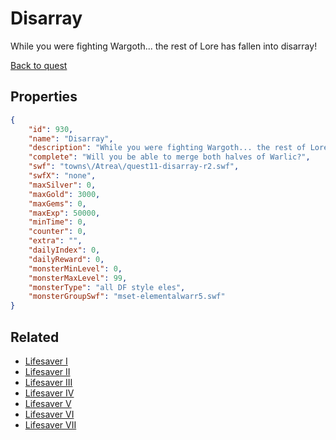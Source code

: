 # Disarray

While you were fighting Wargoth... the rest of Lore has fallen into disarray!

[Back to quest](../quests.md)

## Properties

```json
{
    "id": 930,
    "name": "Disarray",
    "description": "While you were fighting Wargoth... the rest of Lore has fallen into disarray!",
    "complete": "Will you be able to merge both halves of Warlic?",
    "swf": "towns\/Atrea\/quest11-disarray-r2.swf",
    "swfX": "none",
    "maxSilver": 0,
    "maxGold": 3000,
    "maxGems": 0,
    "maxExp": 50000,
    "minTime": 0,
    "counter": 0,
    "extra": "",
    "dailyIndex": 0,
    "dailyReward": 0,
    "monsterMinLevel": 0,
    "monsterMaxLevel": 99,
    "monsterType": "all DF style eles",
    "monsterGroupSwf": "mset-elementalwarr5.swf"
}
```

## Related

- [Lifesaver I](../items/7326-lifesaver-i.md)
- [Lifesaver II](../items/7327-lifesaver-ii.md)
- [Lifesaver III](../items/7328-lifesaver-iii.md)
- [Lifesaver IV](../items/7329-lifesaver-iv.md)
- [Lifesaver V](../items/7330-lifesaver-v.md)
- [Lifesaver VI](../items/7331-lifesaver-vi.md)
- [Lifesaver VII](../items/7332-lifesaver-vii.md)

